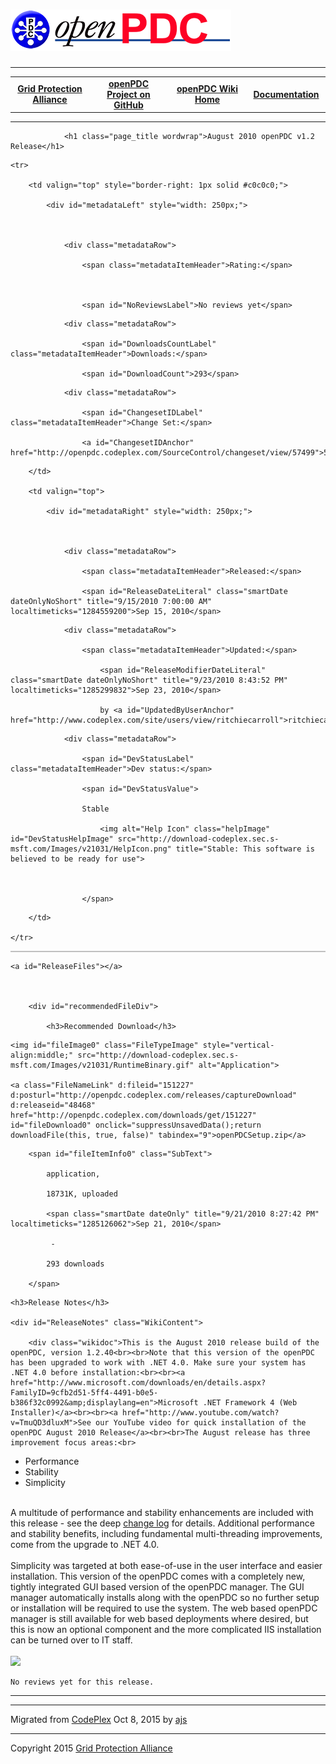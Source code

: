 

<html lang="en" xmlns="http://www.w3.org/1999/xhtml">

<head>

<meta charset="utf-8" />

<title>48468.htm</title>



<!--HtmlToGmd.Head-->



<!--/HtmlToGmd.Head-->

</head>

<body>

<h1><a href="https://github.com/GridProtectionAlliance/openPDC/tree/master/Source/Documentation/wiki/openPDC_Home.md"><img src="https://github.com/GridProtectionAlliance/openPDC/blob/master/Source/Documentation/wiki/openPDC_Logo.png" alt="The Open Source Phasor Data Concentrator" /></a></h1>

<hr />

<!--HtmlToGmd.Body-->

<div id="NavigationMenu">

<table style="width: 100%; border-collapse: collapse; border: 0px solid gray;">

<tr>

<td style="width: 25%; text-align:center;"><b><a href="http://www.gridprotectionalliance.org">Grid Protection Alliance</a></b></td>

<td style="width: 25%; text-align:center;"><b><a href="https://github.com/GridProtectionAlliance/openPDC">openPDC Project on GitHub</a></b></td>

<td style="width: 25%; text-align:center;"><b><a href="https://github.com/GridProtectionAlliance/openPDC/tree/master/Source/Documentation/wiki/openPDC_Home.md">openPDC Wiki Home</a></b></td>

<td style="width: 25%; text-align:center;"><b><a href="https://github.com/GridProtectionAlliance/openPDC/tree/master/Source/Documentation/wiki/openPDC_Documentation_Home.md">Documentation</a></b></td>

</tr>

</table>

</div>

<hr />

<!--/HtmlToGmd.Body-->



<div class="WikiContent">

                <h1 class="page_title wordwrap">August 2010 openPDC v1.2 Release</h1>



<table id="ReleaseMetaDataBox" cellspacing="0" cellpadding="0" border="0" style="border: 1px solid #c0c0c0; margin-top: 10px;">

    <tr>

        <td valign="top" style="border-right: 1px solid #c0c0c0;">

            <div id="metadataLeft" style="width: 250px;">

            

                <div class="metadataRow">

                    <span class="metadataItemHeader">Rating:</span>

                

                    <span id="NoReviewsLabel">No reviews yet</span>

                    

</div>

                

                <div class="metadataRow">

                    <span id="DownloadsCountLabel" class="metadataItemHeader">Downloads:</span>

                    <span id="DownloadCount">293</span>

</div>

                

                <div class="metadataRow">

                    <span id="ChangesetIDLabel" class="metadataItemHeader">Change Set:</span>

                    <a id="ChangesetIDAnchor" href="http://openpdc.codeplex.com/SourceControl/changeset/view/57499">57499</a>

</div>

                

</div>

        </td>

        <td valign="top">

            <div id="metadataRight" style="width: 250px;">

                

                <div class="metadataRow">

                    <span class="metadataItemHeader">Released:</span>

                    <span id="ReleaseDateLiteral" class="smartDate dateOnlyNoShort" title="9/15/2010 7:00:00 AM" localtimeticks="1284559200">Sep 15, 2010</span>

</div>

                

                <div class="metadataRow">

                    <span class="metadataItemHeader">Updated:</span>

                        <span id="ReleaseModifierDateLiteral" class="smartDate dateOnlyNoShort" title="9/23/2010 8:43:52 PM" localtimeticks="1285299832">Sep 23, 2010</span>

                        by <a id="UpdatedByUserAnchor" href="http://www.codeplex.com/site/users/view/ritchiecarroll">ritchiecarroll</a>

</div>

                <div class="metadataRow">

                    <span id="DevStatusLabel" class="metadataItemHeader">Dev status:</span> 

                    <span id="DevStatusValue">

                    Stable

                        <img alt="Help Icon" class="helpImage" id="DevStatusHelpImage" src="http://download-codeplex.sec.s-msft.com/Images/v21031/HelpIcon.png" title="Stable: This software is believed to be ready for use">

                    

                    </span>

</div>

                

</div>

        </td>

    </tr>

</table>

<script type="text/javascript">

    //function isPlatformInstallerAgent() {

    //    return navigator.userAgent.toLowerCase().indexOf('platform-installer/') != -1;

    //}



    function downloadFile(link, userClick, alreadyLoaded) {

        if (userClick)

            return $.release.fn.downloadFile(link);



        if (!alreadyLoaded) {

            var downloadId = $getQuerystring("DownloadId");

            if (!downloadId)

                downloadId = getIdFromFragment();

            if (downloadId) {

                var clickOncePath = $("a[fileId='" + downloadId + "']").attr('d:clickOncePath');

                var clickOnceUrl = 'http://openpdc.codeplex.com/downloads/get/clickOnce/*REPLACE*'.replace('downloads/get/clickOnce/*REPLACE*', 'downloads/get/clickOnce/' + clickOncePath);

                var fileUrl = 'http://openpdc.codeplex.com/downloads/get/0'.replace('downloads/get/0', 'downloads/get/' + downloadId);

                

                window.location = clickOncePath ? clickOnceUrl : fileUrl;

            }

        }



        return false;

    }



    function getIdFromFragment() {

        var path = document.location.toString();



        if (path.match('#')) {

            var fileID = '#' + path.split('#')[1];



            if (fileID.toLowerCase().indexOf("downloadid=") > 0) {

                fileID = fileID.split("=");



                if (fileID[1].length > 0) {

                    return fileID[1];

                }

            }

        }

    }

</script>

<div class="ReleaseNotesDiv">

    <a id="ReleaseFiles"></a>

    

        <div id="recommendedFileDiv">

            <h3>Recommended Download</h3>

            



<div id="FileListItem0" class="FileListItemDiv">

    <img id="fileImage0" class="FileTypeImage" style="vertical-align:middle;" src="http://download-codeplex.sec.s-msft.com/Images/v21031/RuntimeBinary.gif" alt="Application">

    <a class="FileNameLink" d:fileid="151227" d:posturl="http://openpdc.codeplex.com/releases/captureDownload" d:releaseid="48468" href="http://openpdc.codeplex.com/downloads/get/151227" id="fileDownload0" onclick="suppressUnsavedData();return downloadFile(this, true, false)" tabindex="9">openPDCSetup.zip</a>

<div>

        <span id="fileItemInfo0" class="SubText">

            application,

            18731K, uploaded

            <span class="smartDate dateOnly" title="9/21/2010 8:27:42 PM" localtimeticks="1285126062">Sep 21, 2010</span>

             -

            293 downloads

        </span>

</div>

</div>

</div>

        

</div>

<div class="ReleaseNotesDiv">

    <h3>Release Notes</h3>

    <div id="ReleaseNotes" class="WikiContent">

        <div class="wikidoc">This is the August 2010 release build of the openPDC, version 1.2.40<br><br>Note that this version of the openPDC has been upgraded to work with .NET 4.0. Make sure your system has .NET 4.0 before installation:<br><br><a href="http://www.microsoft.com/downloads/en/details.aspx?FamilyID=9cfb2d51-5ff4-4491-b0e5-b386f32c0992&amp;displaylang=en">Microsoft .NET Framework 4 (Web Installer)</a><br><br><a href="http://www.youtube.com/watch?v=TmuQD3dluxM">See our YouTube video for quick installation of the openPDC August 2010 Release</a><br><br>The August release has three improvement focus areas:<br>

<ul><li>Performance</li>

<li>Stability</li>

<li>Simplicity</li></ul>

<br>A multitude of performance and stability enhancements are included with this release - see the deep <a href="http://openpdc.codeplex.com/SourceControl/list/changesets">change log</a> for details. Additional performance and stability benefits, including fundamental multi-threading improvements, come from the upgrade to .NET 4.0.<br><br>Simplicity was targeted at both ease-of-use in the user interface and easier installation. This version of the openPDC comes with a completely new, tightly integrated GUI based version of the openPDC manager. The GUI manager automatically installs along with the openPDC so no further setup or installation will be required to use the system. The web based openPDC manager is still available for web based deployments where desired, but this is now an optional component and the more complicated IIS installation can be turned over to IT staff.<br><br><img src="https://github.com/GridProtectionAlliance/openPDC/blob/master/Source/Documentation/wiki/August_2010_version_1_2_release_Features.files/openPDCManager.png"></div><div class="ClearBoth"></div>

</div>

</div>

<div id="Reviews">

    No reviews yet for this release.

</div>

</div>

<hr />

<div class="WikiComments">



</div>

<div id="footer">

<hr />

Migrated from <a href="http://openpdc.codeplex.com/releases/view/48468">CodePlex</a> Oct 8, 2015 by <a href="https://github.com/GridProtectionAlliance/openPDC/tree/master/Source/Documentation/wiki/Contributors/ajstadlin.md">ajs</a>



<!--HtmlToGmd.Foot-->

<div id="copyright">

<hr />

Copyright 2015 <a href="http://www.gridprotectionoalliance.org">Grid Protection Alliance</a>

</div>

<!--/HtmlToGmd.Foot-->

</body>

</html>


